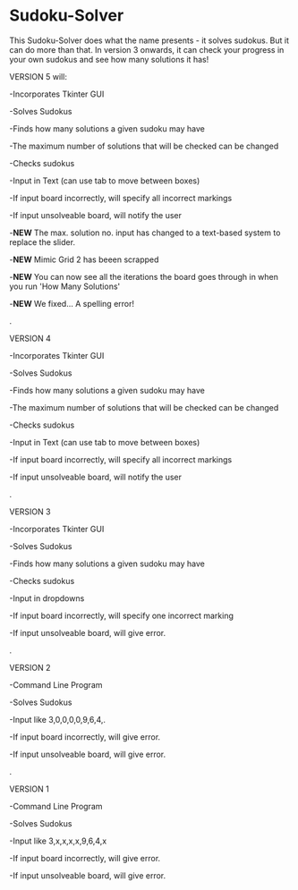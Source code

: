 # Sudoku-Solver

This Sudoku-Solver does what the name presents - it solves sudokus.
But it can do more than that. In version 3 onwards, it can check your progress in your own sudokus and see how many solutions it has!

VERSION 5 will:

-Incorporates Tkinter GUI

-Solves Sudokus

-Finds how many solutions a given sudoku may have

-The maximum number of solutions that will be checked can be changed

-Checks sudokus

-Input in Text (can use tab to move between boxes)

-If input board incorrectly, will specify all incorrect markings

-If input unsolveable board, will notify the user

-**NEW** The max. solution no. input has changed to a text-based system to replace the slider.

-**NEW** Mimic Grid 2 has beeen scrapped

-**NEW** You can now see all the iterations the board goes through in when you run 'How Many Solutions'

-**NEW** We fixed... A spelling error!

.

VERSION 4

-Incorporates Tkinter GUI

-Solves Sudokus

-Finds how many solutions a given sudoku may have

-The maximum number of solutions that will be checked can be changed

-Checks sudokus

-Input in Text (can use tab to move between boxes)

-If input board incorrectly, will specify all incorrect markings

-If input unsolveable board, will notify the user

.

VERSION 3

-Incorporates Tkinter GUI

-Solves Sudokus

-Finds how many solutions a given sudoku may have

-Checks sudokus

-Input in dropdowns

-If input board incorrectly, will specify one incorrect marking

-If input unsolveable board, will give error.

.

VERSION 2

-Command Line Program

-Solves Sudokus

-Input like 3,0,0,0,0,9,6,4,.

-If input board incorrectly, will give error.

-If input unsolveable board, will give error.

.

VERSION 1

-Command Line Program

-Solves Sudokus

-Input like 3,x,x,x,x,9,6,4,x

-If input board incorrectly, will give error.

-If input unsolveable board, will give error.
